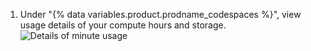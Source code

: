 1. Under "{% data variables.product.prodname_codespaces %}", view usage details of your compute hours and storage.
   ![Details of minute usage](/assets/images/help/billing/codespaces-compute-storage.png)
